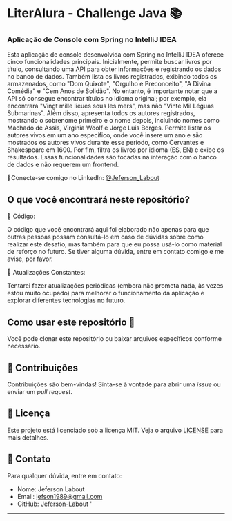 # LiterAlura - Challenge Java 📚



### Aplicação de Console com Spring no IntelliJ IDEA

Esta aplicação de console desenvolvida com Spring no IntelliJ IDEA oferece cinco funcionalidades principais. Inicialmente, permite buscar livros por título, consultando uma API para obter informações e registrando os dados no banco de dados. Também lista os livros registrados, exibindo todos os armazenados, como "Dom Quixote", "Orgulho e Preconceito", "A Divina Comédia" e "Cem Anos de Solidão". No entanto, é importante notar que a API só consegue encontrar títulos no idioma original; por exemplo, ela encontrará "Vingt mille lieues sous les mers", mas não "Vinte Mil Léguas Submarinas". Além disso, apresenta todos os autores registrados, mostrando o sobrenome primeiro e o nome depois, incluindo nomes como Machado de Assis, Virginia Woolf e Jorge Luis Borges. Permite listar os autores vivos em um ano específico, onde você insere um ano e são mostrados os autores vivos durante esse período, como Cervantes e Shakespeare em 1600. Por fim, filtra os livros por idioma (ES, EN) e exibe os resultados. Essas funcionalidades são focadas na interação com o banco de dados e não requerem um frontend.

🚀Conecte-se comigo no LinkedIn:
  [@Jeferson_Labout](https://www.linkedin.com/in/jeferson-labout/)


## O que você encontrará neste repositório?

📓 Código: 

O código que você encontrará aqui foi elaborado não apenas para que outras pessoas possam consultá-lo em caso de dúvidas sobre como realizar este desafio, mas também para que eu possa usá-lo como material de reforço no futuro. Se tiver alguma dúvida, entre em contato comigo e me avise, por favor.


🔄 Atualizações Constantes:

Tentarei fazer atualizações periódicas (embora não prometa nada, às vezes estou muito ocupado) para melhorar o funcionamento da aplicação e explorar diferentes tecnologias no futuro.

## Como usar este repositório 🤔
Você pode clonar este repositório ou baixar arquivos específicos conforme necessário.


## 🤝 Contribuições

Contribuições são bem-vindas! Sinta-se à vontade para abrir uma _issue_ ou enviar um _pull request_.

## 📄 Licença

Este projeto está licenciado sob a licença MIT. Veja o arquivo [LICENSE](LICENSE) para mais detalhes.


## 📧 Contato

Para qualquer dúvida, entre em contato:

- Nome: Jeferson Labout
- Email: jefson1989@gmail.com
- GitHub: [Jeferson-Labout](https://github.com/Jeferson-Labout)
  '
---

